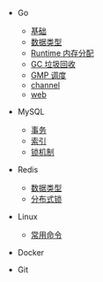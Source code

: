 - Go

  - [基础](docs/go/base/var.md)
  - [数据类型](docs/go/data-type/str.md)
  - [Runtime 内存分配]()
  - [GC 垃圾回收]()
  - [GMP 调度]()
  - [channel]()
  - [web]()

- MySQL

  - [事务]()
  - [索引]()
  - [锁机制]()

- Redis

  - [数据类型]()
  - [分布式锁]()

- Linux

  - [常用命令]()

- Docker

- Git



